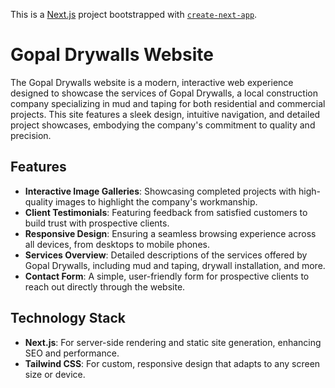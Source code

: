 This is a [Next.js](https://nextjs.org/) project bootstrapped with [`create-next-app`](https://github.com/vercel/next.js/tree/canary/packages/create-next-app).

# Gopal Drywalls Website

The Gopal Drywalls website is a modern, interactive web experience designed to showcase the services of Gopal Drywalls, a local construction company specializing in mud and taping for both residential and commercial projects. This site features a sleek design, intuitive navigation, and detailed project showcases, embodying the company's commitment to quality and precision.

## Features

- **Interactive Image Galleries**: Showcasing completed projects with high-quality images to highlight the company's workmanship.
- **Client Testimonials**: Featuring feedback from satisfied customers to build trust with prospective clients.
- **Responsive Design**: Ensuring a seamless browsing experience across all devices, from desktops to mobile phones.
- **Services Overview**: Detailed descriptions of the services offered by Gopal Drywalls, including mud and taping, drywall installation, and more.
- **Contact Form**: A simple, user-friendly form for prospective clients to reach out directly through the website.

## Technology Stack

- **Next.js**: For server-side rendering and static site generation, enhancing SEO and performance.
- **Tailwind CSS**: For custom, responsive design that adapts to any screen size or device.
